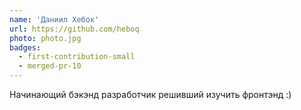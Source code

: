 ```yaml
---
name: 'Даниил Хебок'
url: https://github.com/heboq
photo: photo.jpg
badges:
  - first-contribution-small
  - merged-pr-10
---
```


Начинающий бэкэнд разработчик решивший изучить фронтэнд :)
